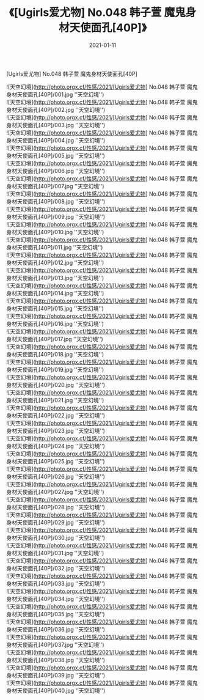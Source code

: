 ﻿---
layout: post
title:  《[Ugirls爱尤物] No.048 韩子萱 魔鬼身材天使面孔[40P]》
date:   2021-01-11
img: http://photo.orgx.cf/性感/2021/[Ugirls爱尤物] No.048 韩子萱 魔鬼身材天使面孔[40P]/000.jpg
tags: [美女, 性感, 泳衣]
---

[Ugirls爱尤物] No.048 韩子萱 魔鬼身材天使面孔[40P]



![天空幻境](http://photo.orgx.cf/性感/2021/[Ugirls爱尤物] No.048 韩子萱 魔鬼身材天使面孔[40P]/001.jpg ''天空幻境'') <br>
![天空幻境](http://photo.orgx.cf/性感/2021/[Ugirls爱尤物] No.048 韩子萱 魔鬼身材天使面孔[40P]/002.jpg ''天空幻境'') <br>
![天空幻境](http://photo.orgx.cf/性感/2021/[Ugirls爱尤物] No.048 韩子萱 魔鬼身材天使面孔[40P]/003.jpg ''天空幻境'') <br>
![天空幻境](http://photo.orgx.cf/性感/2021/[Ugirls爱尤物] No.048 韩子萱 魔鬼身材天使面孔[40P]/004.jpg ''天空幻境'') <br>
![天空幻境](http://photo.orgx.cf/性感/2021/[Ugirls爱尤物] No.048 韩子萱 魔鬼身材天使面孔[40P]/005.jpg ''天空幻境'') <br>
![天空幻境](http://photo.orgx.cf/性感/2021/[Ugirls爱尤物] No.048 韩子萱 魔鬼身材天使面孔[40P]/006.jpg ''天空幻境'') <br>
![天空幻境](http://photo.orgx.cf/性感/2021/[Ugirls爱尤物] No.048 韩子萱 魔鬼身材天使面孔[40P]/007.jpg ''天空幻境'') <br>
![天空幻境](http://photo.orgx.cf/性感/2021/[Ugirls爱尤物] No.048 韩子萱 魔鬼身材天使面孔[40P]/008.jpg ''天空幻境'') <br>
![天空幻境](http://photo.orgx.cf/性感/2021/[Ugirls爱尤物] No.048 韩子萱 魔鬼身材天使面孔[40P]/009.jpg ''天空幻境'') <br>
![天空幻境](http://photo.orgx.cf/性感/2021/[Ugirls爱尤物] No.048 韩子萱 魔鬼身材天使面孔[40P]/010.jpg ''天空幻境'') <br>
![天空幻境](http://photo.orgx.cf/性感/2021/[Ugirls爱尤物] No.048 韩子萱 魔鬼身材天使面孔[40P]/011.jpg ''天空幻境'') <br>
![天空幻境](http://photo.orgx.cf/性感/2021/[Ugirls爱尤物] No.048 韩子萱 魔鬼身材天使面孔[40P]/012.jpg ''天空幻境'') <br>
![天空幻境](http://photo.orgx.cf/性感/2021/[Ugirls爱尤物] No.048 韩子萱 魔鬼身材天使面孔[40P]/013.jpg ''天空幻境'') <br>
![天空幻境](http://photo.orgx.cf/性感/2021/[Ugirls爱尤物] No.048 韩子萱 魔鬼身材天使面孔[40P]/014.jpg ''天空幻境'') <br>
![天空幻境](http://photo.orgx.cf/性感/2021/[Ugirls爱尤物] No.048 韩子萱 魔鬼身材天使面孔[40P]/015.jpg ''天空幻境'') <br>
![天空幻境](http://photo.orgx.cf/性感/2021/[Ugirls爱尤物] No.048 韩子萱 魔鬼身材天使面孔[40P]/016.jpg ''天空幻境'') <br>
![天空幻境](http://photo.orgx.cf/性感/2021/[Ugirls爱尤物] No.048 韩子萱 魔鬼身材天使面孔[40P]/017.jpg ''天空幻境'') <br>
![天空幻境](http://photo.orgx.cf/性感/2021/[Ugirls爱尤物] No.048 韩子萱 魔鬼身材天使面孔[40P]/018.jpg ''天空幻境'') <br>
![天空幻境](http://photo.orgx.cf/性感/2021/[Ugirls爱尤物] No.048 韩子萱 魔鬼身材天使面孔[40P]/019.jpg ''天空幻境'') <br>
![天空幻境](http://photo.orgx.cf/性感/2021/[Ugirls爱尤物] No.048 韩子萱 魔鬼身材天使面孔[40P]/020.jpg ''天空幻境'') <br>
![天空幻境](http://photo.orgx.cf/性感/2021/[Ugirls爱尤物] No.048 韩子萱 魔鬼身材天使面孔[40P]/021.jpg ''天空幻境'') <br>
![天空幻境](http://photo.orgx.cf/性感/2021/[Ugirls爱尤物] No.048 韩子萱 魔鬼身材天使面孔[40P]/022.jpg ''天空幻境'') <br>
![天空幻境](http://photo.orgx.cf/性感/2021/[Ugirls爱尤物] No.048 韩子萱 魔鬼身材天使面孔[40P]/023.jpg ''天空幻境'') <br>
![天空幻境](http://photo.orgx.cf/性感/2021/[Ugirls爱尤物] No.048 韩子萱 魔鬼身材天使面孔[40P]/024.jpg ''天空幻境'') <br>
![天空幻境](http://photo.orgx.cf/性感/2021/[Ugirls爱尤物] No.048 韩子萱 魔鬼身材天使面孔[40P]/025.jpg ''天空幻境'') <br>
![天空幻境](http://photo.orgx.cf/性感/2021/[Ugirls爱尤物] No.048 韩子萱 魔鬼身材天使面孔[40P]/026.jpg ''天空幻境'') <br>
![天空幻境](http://photo.orgx.cf/性感/2021/[Ugirls爱尤物] No.048 韩子萱 魔鬼身材天使面孔[40P]/027.jpg ''天空幻境'') <br>
![天空幻境](http://photo.orgx.cf/性感/2021/[Ugirls爱尤物] No.048 韩子萱 魔鬼身材天使面孔[40P]/028.jpg ''天空幻境'') <br>
![天空幻境](http://photo.orgx.cf/性感/2021/[Ugirls爱尤物] No.048 韩子萱 魔鬼身材天使面孔[40P]/029.jpg ''天空幻境'') <br>
![天空幻境](http://photo.orgx.cf/性感/2021/[Ugirls爱尤物] No.048 韩子萱 魔鬼身材天使面孔[40P]/030.jpg ''天空幻境'') <br>
![天空幻境](http://photo.orgx.cf/性感/2021/[Ugirls爱尤物] No.048 韩子萱 魔鬼身材天使面孔[40P]/031.jpg ''天空幻境'') <br>
![天空幻境](http://photo.orgx.cf/性感/2021/[Ugirls爱尤物] No.048 韩子萱 魔鬼身材天使面孔[40P]/032.jpg ''天空幻境'') <br>
![天空幻境](http://photo.orgx.cf/性感/2021/[Ugirls爱尤物] No.048 韩子萱 魔鬼身材天使面孔[40P]/033.jpg ''天空幻境'') <br>
![天空幻境](http://photo.orgx.cf/性感/2021/[Ugirls爱尤物] No.048 韩子萱 魔鬼身材天使面孔[40P]/034.jpg ''天空幻境'') <br>
![天空幻境](http://photo.orgx.cf/性感/2021/[Ugirls爱尤物] No.048 韩子萱 魔鬼身材天使面孔[40P]/035.jpg ''天空幻境'') <br>
![天空幻境](http://photo.orgx.cf/性感/2021/[Ugirls爱尤物] No.048 韩子萱 魔鬼身材天使面孔[40P]/036.jpg ''天空幻境'') <br>
![天空幻境](http://photo.orgx.cf/性感/2021/[Ugirls爱尤物] No.048 韩子萱 魔鬼身材天使面孔[40P]/037.jpg ''天空幻境'') <br>
![天空幻境](http://photo.orgx.cf/性感/2021/[Ugirls爱尤物] No.048 韩子萱 魔鬼身材天使面孔[40P]/038.jpg ''天空幻境'') <br>
![天空幻境](http://photo.orgx.cf/性感/2021/[Ugirls爱尤物] No.048 韩子萱 魔鬼身材天使面孔[40P]/039.jpg ''天空幻境'') <br>
![天空幻境](http://photo.orgx.cf/性感/2021/[Ugirls爱尤物] No.048 韩子萱 魔鬼身材天使面孔[40P]/040.jpg ''天空幻境'') <br>